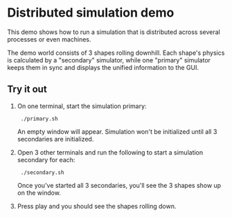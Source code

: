 # Distributed simulation demo

This demo shows how to run a simulation that is distributed across several
processes or even machines.

The demo world consists of 3 shapes rolling downhill. Each shape's physics is
calculated by a "secondary" simulator, while one "primary" simulator keeps them
in sync and displays the unified information to the GUI.

## Try it out

1. On one terminal, start the simulation primary:

        ./primary.sh

    An empty window will appear. Simulation won't be initialized until all 3
    secondaries are initialized.

1. Open 3 other terminals and run the following to start a simulation secondary for each:

        ./secondary.sh

    Once you've started all 3 secondaries, you'll see the 3 shapes show up on the window.

1. Press play and you should see the shapes rolling down.

